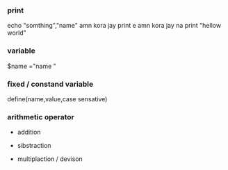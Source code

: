 ### print 

echo  "somthing","name"
amn kora jay print e amn kora jay na
print "hellow world"

### variable 

$name ="name "

### fixed / constand variable

define(name,value,case sensative)

### arithmetic operator

+ addition
- sibstraction
* multiplaction
/ devison
